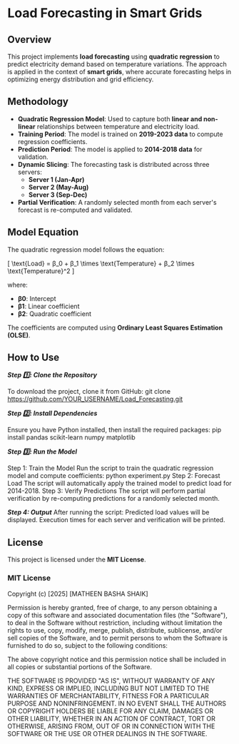 # Load Forecasting in Smart Grids

## Overview
This project implements **load forecasting** using **quadratic regression** to predict electricity demand based on temperature variations. The approach is applied in the context of **smart grids**, where accurate forecasting helps in optimizing energy distribution and grid efficiency.

## Methodology
- **Quadratic Regression Model**: Used to capture both **linear and non-linear** relationships between temperature and electricity load.
- **Training Period**: The model is trained on **2019-2023 data** to compute regression coefficients.
- **Prediction Period**: The model is applied to **2014-2018 data** for validation.
- **Dynamic Slicing**: The forecasting task is distributed across three servers:
  - **Server 1 (Jan-Apr)**
  - **Server 2 (May-Aug)**
  - **Server 3 (Sep-Dec)**
- **Partial Verification**: A randomly selected month from each server's forecast is re-computed and validated.

## Model Equation
The quadratic regression model follows the equation:

\[
\text{Load} = β_0 + β_1 \times \text{Temperature} + β_2 \times \text{Temperature}^2
\]

where:
- **β0**: Intercept
- **β1**: Linear coefficient
- **β2**: Quadratic coefficient

The coefficients are computed using **Ordinary Least Squares Estimation (OLSE)**.

## How to Use

***Step 1️⃣: Clone the Repository***

To download the project, clone it from GitHub:
git clone https://github.com/YOUR_USERNAME/Load_Forecasting.git

***Step 2️⃣: Install Dependencies***

Ensure you have Python installed, then install the required packages:
pip install pandas scikit-learn numpy matplotlib

***Step 3️⃣: Run the Model***

Step 1: Train the Model
Run the script to train the quadratic regression model and compute coefficients:
python experiment.py
Step 2: Forecast Load
The script will automatically apply the trained model to predict load for 2014-2018.
Step 3: Verify Predictions
The script will perform partial verification by re-computing predictions for a randomly selected month.

***Step 4: Output***
After running the script:
Predicted load values will be displayed.
Execution times for each server and verification will be printed.



## License
This project is licensed under the **MIT License**.


### MIT License

Copyright (c) [2025] [MATHEEN BASHA SHAIK]

Permission is hereby granted, free of charge, to any person obtaining a copy
of this software and associated documentation files (the "Software"), to deal
in the Software without restriction, including without limitation the rights
to use, copy, modify, merge, publish, distribute, sublicense, and/or sell
copies of the Software, and to permit persons to whom the Software is
furnished to do so, subject to the following conditions:

The above copyright notice and this permission notice shall be included in all
copies or substantial portions of the Software.

THE SOFTWARE IS PROVIDED "AS IS", WITHOUT WARRANTY OF ANY KIND, EXPRESS OR
IMPLIED, INCLUDING BUT NOT LIMITED TO THE WARRANTIES OF MERCHANTABILITY,
FITNESS FOR A PARTICULAR PURPOSE AND NONINFRINGEMENT. IN NO EVENT SHALL THE
AUTHORS OR COPYRIGHT HOLDERS BE LIABLE FOR ANY CLAIM, DAMAGES OR OTHER
LIABILITY, WHETHER IN AN ACTION OF CONTRACT, TORT OR OTHERWISE, ARISING FROM,
OUT OF OR IN CONNECTION WITH THE SOFTWARE OR THE USE OR OTHER DEALINGS IN THE
SOFTWARE.

